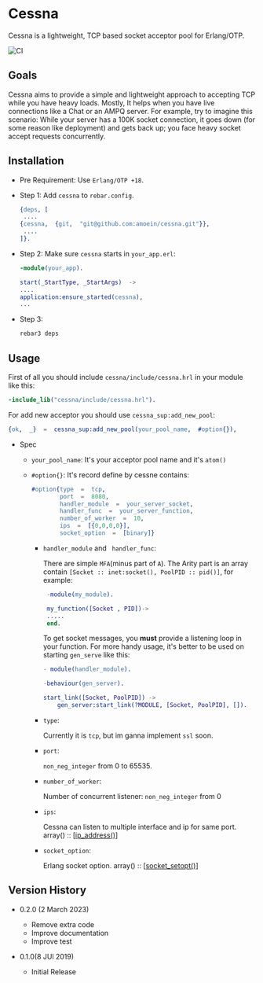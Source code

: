 # Cessna

Cessna is a lightweight, TCP based socket acceptor pool for Erlang/OTP.

![CI](https://github.com/amoein/cessna/actions/workflows/ci.yaml/badge.svg)

## Goals

Cessna aims to provide a simple and lightweight approach to accepting TCP while you have heavy loads.
Mostly, It helps when you have live connections like a Chat or an AMPQ server. 
For example, try to imagine this scenario:
While your server has a 100K socket connection, it goes down (for some reason like deployment) and gets back up; you face heavy socket accept requests concurrently.

## Installation
- Pre Requirement:
    Use `Erlang/OTP +18`.

- Step 1: 
    Add `cessna` to `rebar.config`.
    ```erlang
    {deps, [
     ....
    {cessna,  {git,  "git@github.com:amoein/cessna.git"}},
     ....
    ]}.
     ```   
     
- Step 2:
    Make sure `cessna` starts in `your_app.erl`:
    ```erlang
    -module(your_app).
    
    start(_StartType, _StartArgs)  ->
    ....
    application:ensure_started(cessna),
    ...
    ```
    
- Step 3:

    ```bash
    rebar3 deps
    ```
    
## Usage

First of all you should include `cessna/include/cessna.hrl` in your module like this:

```erlang
-include_lib("cessna/include/cessna.hrl").
```

For add new acceptor you should use `cessna_sup:add_new_pool`:

```erlang
{ok,  _}  =  cessna_sup:add_new_pool(your_pool_name,  #option{}),
````
- Spec

    - `your_pool_name`:
        It's your acceptor pool name and it's `atom()`
        
    - `#option{}`:
       It's record define by cessne contains:
       ```erlang
       #option{type  =  tcp,
               port  =  8080,
               handler_module  =  your_server_socket,
               handler_func  =  your_server_function,
               number_of_worker  =  10,
               ips  =  [{0,0,0,0}],
               socket_option  =  [binary]}
       ```        

        - `handler_module` and ` handler_func`:

            There are simple `MFA`(minus part of `A`). The Arity part is an array contain `[Socket :: inet:socket(), PoolPID :: pid()]`, for example:
            ```erlang    
             -module(my_module).

             my_function([Socket , PID])->
             .....
             end.
            ```   
            To get socket messages, you **must** provide a listening loop in your function.
            For more handy usage, it's better to be used on starting `gen_serve` like this:
            ```erlang
            - module(handler_module).
            
            -behaviour(gen_server).

            start_link([Socket, PoolPID]) ->
                gen_server:start_link(?MODULE, [Socket, PoolPID], []).
            ```    


        - `type`:

            Currently it is `tcp`, but im ganna implement `ssl` soon.

        - `port`:

            `non_neg_integer` from 0 to 65535.

        - `number_of_worker`:

            Number of concurrent listener: `non_neg_integer` from 0

        - `ips`:

            Cessna can listen to multiple interface and ip for same port. array() ::
            [[ip_address()](https://www.erlang.org/doc/man/inet.html#type-ip_address)]

        - `socket_option`:

            Erlang socket option. array() ::
            [[socket_setopt()](https://www.erlang.org/doc/man/inet.html#type-socket_setopt)]

## Version History

- 0.2.0 (2 March 2023)
    - Remove extra code
    - Improve documentation
    - Improve test
  
- 0.1.0(8 JUl 2019)
    - Initial Release
  